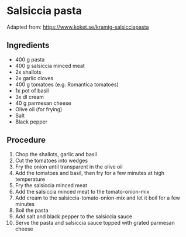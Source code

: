 # Salsiccia pasta
Adapted from: https://www.koket.se/kramig-salsicciapasta
## Ingredients
- 400 g pasta
- 400 g salsiccia minced meat
- 2x shallots
- 2x garlic cloves
- 400 g tomatoes (e.g. Romantica tomatoes)
- 1x pot of basil
- 3x dl cream
- 40 g parmesan cheese
- Olive oil (for frying)
- Salt
- Black pepper
## Procedure
1. Chop the shallots, garlic and basil
2. Cut the tomatoes into wedges
3. Fry the onion until transparent in the olive oil
4. Add the tomatoes and basil, then fry for a few minutes at high temperature
5. Fry the salsiccia minced meat
6. Add the salsiccia minced meat to the tomato-onion-mix
7. Add cream to the salsiccia-tomato-onion-mix and let it boil for a few minutes
8. Boil the pasta
9. Add salt and black pepper to the salsiccia sauce
10. Serve the pasta and salsiccia sauce topped with grated parmesan cheese

